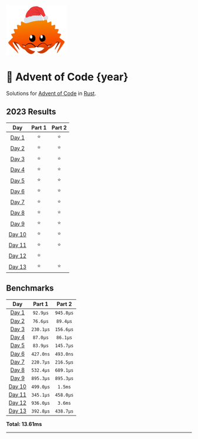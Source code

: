 <img src="./.assets/christmas_ferris.png" width="164">

# 🎄 Advent of Code {year}

Solutions for [Advent of Code](https://adventofcode.com/) in [Rust](https://www.rust-lang.org/).

<!--- advent_readme_stars table --->
## 2023 Results

| Day | Part 1 | Part 2 |
| :---: | :---: | :---: |
| [Day 1](https://adventofcode.com/2023/day/1) | ⭐ | ⭐ |
| [Day 2](https://adventofcode.com/2023/day/2) | ⭐ | ⭐ |
| [Day 3](https://adventofcode.com/2023/day/3) | ⭐ | ⭐ |
| [Day 4](https://adventofcode.com/2023/day/4) | ⭐ | ⭐ |
| [Day 5](https://adventofcode.com/2023/day/5) | ⭐ | ⭐ |
| [Day 6](https://adventofcode.com/2023/day/6) | ⭐ | ⭐ |
| [Day 7](https://adventofcode.com/2023/day/7) | ⭐ | ⭐ |
| [Day 8](https://adventofcode.com/2023/day/8) | ⭐ | ⭐ |
| [Day 9](https://adventofcode.com/2023/day/9) | ⭐ | ⭐ |
| [Day 10](https://adventofcode.com/2023/day/10) | ⭐ | ⭐ |
| [Day 11](https://adventofcode.com/2023/day/11) | ⭐ | ⭐ |
| [Day 12](https://adventofcode.com/2023/day/12) | ⭐ |   |
| [Day 13](https://adventofcode.com/2023/day/13) | ⭐ | ⭐ |
<!--- advent_readme_stars table --->

<!--- benchmarking table --->
## Benchmarks

| Day | Part 1 | Part 2 |
| :---: | :---: | :---:  |
| [Day 1](./src/bin/01.rs) | `92.9µs` | `945.8µs` |
| [Day 2](./src/bin/02.rs) | `76.6µs` | `89.4µs` |
| [Day 3](./src/bin/03.rs) | `230.1µs` | `156.6µs` |
| [Day 4](./src/bin/04.rs) | `87.0µs` | `86.1µs` |
| [Day 5](./src/bin/05.rs) | `83.9µs` | `145.7µs` |
| [Day 6](./src/bin/06.rs) | `427.0ns` | `493.0ns` |
| [Day 7](./src/bin/07.rs) | `220.7µs` | `216.5µs` |
| [Day 8](./src/bin/08.rs) | `532.4µs` | `689.1µs` |
| [Day 9](./src/bin/09.rs) | `895.3µs` | `895.3µs` |
| [Day 10](./src/bin/10.rs) | `499.0µs` | `1.5ms` |
| [Day 11](./src/bin/11.rs) | `345.1µs` | `458.0µs` |
| [Day 12](./src/bin/12.rs) | `936.0µs` | `3.6ms` |
| [Day 13](./src/bin/13.rs) | `392.8µs` | `438.7µs` |

**Total: 13.61ms**
<!--- benchmarking table --->

---
